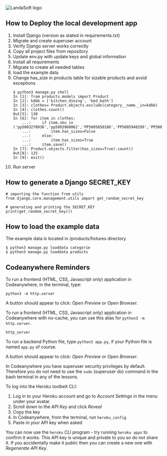 ![LandaSoft logo](ci_logo_small.png)

## How to Deploy the local development app

1. Install Django (version as stated in requirements.txt)
2. Migrate and create superuser account
3. Verify Django server works correctly
4. Copy all project files from repository
5. Update env.py with update keys and global information
6. Install all requirements
7. Migrate to create all needed tables 
8. load the example data
9. Change has_size in products table for sizable products and avoid exceptions
    ```
    $ python3 manage.py shell
    In [1]: from products.models import Product
    In [2]: kdbb = ['kitchen_dining', 'bed_bath']
    In [3]: clothes= Product.objects.exclude(category__name__in=kdbb)
    In [4]: clothes.count()
    Out[5]: 130
    In [6]: for item in clothes:
        ...:     if item.sku in ('pp5003270936','pp5003960062','PP5005850180','PP5005940299','PP5007250126'):
        ...:         item.has_sizes=False
        ...:     else:
        ...:         item.has_sizes=True
        ...:     item.save()
    In [7]: Product.objects.filter(has_sizes=True).count()
    Out[8]: 125
    In [9]: exit()
    ```
10. Run server

## How to generate a Django SECRET_KEY
```
# importing the function from utils
from django.core.management.utils import get_random_secret_key

# generating and printing the SECRET_KEY
print(get_random_secret_key())
```
## How to load the example data

The example data is located in /products/fixtures directory
```
$ python3 manage.py loaddata categorie
$ python3 manage.py loaddata products
```

## Codeanywhere Reminders

To run a frontend (HTML, CSS, Javascript only) application in Codeanywhere, in the terminal, type:

`python3 -m http.server`

A button should appear to click: _Open Preview_ or _Open Browser_.

To run a frontend (HTML, CSS, Javascript only) application in Codeanywhere with no-cache, you can use this alias for `python3 -m http.server`.

`http_server`

To run a backend Python file, type `python3 app.py`, if your Python file is named `app.py` of course.

A button should appear to click: _Open Preview_ or _Open Browser_.

In Codeanywhere you have superuser security privileges by default. Therefore you do not need to use the `sudo` (superuser do) command in the bash terminal in any of the lessons.

To log into the Heroku toolbelt CLI:

1. Log in to your Heroku account and go to _Account Settings_ in the menu under your avatar.
2. Scroll down to the _API Key_ and click _Reveal_
3. Copy the key
4. In Codeanywhere, from the terminal, run `heroku_config`
5. Paste in your API key when asked

You can now use the `heroku` CLI program - try running `heroku apps` to confirm it works. This API key is unique and private to you so do not share it. If you accidentally make it public then you can create a new one with _Regenerate API Key_.
